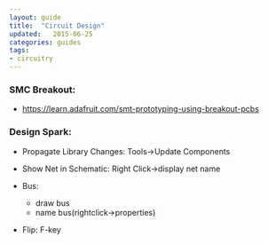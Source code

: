 ```yaml
---
layout: guide
title:  "Circuit Design"
updated:   2015-06-25
categories: guides
tags:
- circuitry
---
```


### SMC Breakout:
* https://learn.adafruit.com/smt-prototyping-using-breakout-pcbs

### Design Spark:
* Propagate Library Changes: Tools->Update Components
* Show Net in Schematic: Right Click->display net name
* Bus:
    * draw bus
    * name bus(rightclick->properties)

* Flip: F-key
